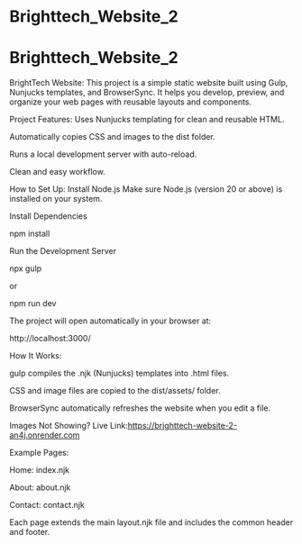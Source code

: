 # Brighttech_Website_2
# Brighttech_Website_2

BrightTech Website:
This project is a simple static website built using Gulp, Nunjucks templates, and BrowserSync.
It helps you develop, preview, and organize your web pages with reusable layouts and components.

Project Features:
Uses Nunjucks templating for clean and reusable HTML.

Automatically copies CSS and images to the dist folder.

Runs a local development server with auto-reload.

Clean and easy workflow.

How to Set Up:
Install Node.js
Make sure Node.js (version 20 or above) is installed on your system.

Install Dependencies

npm install


Run the Development Server

npx gulp


or

npm run dev


The project will open automatically in your browser at:

http://localhost:3000/

 How It Works:

gulp compiles the .njk (Nunjucks) templates into .html files.

CSS and image files are copied to the dist/assets/ folder.

BrowserSync automatically refreshes the website when you edit a file.

Images Not Showing?
Live Link:https://brighttech-website-2-an4j.onrender.com

Example Pages:

Home: index.njk

About: about.njk

Contact: contact.njk

Each page extends the main layout.njk file and includes the common header and footer.
